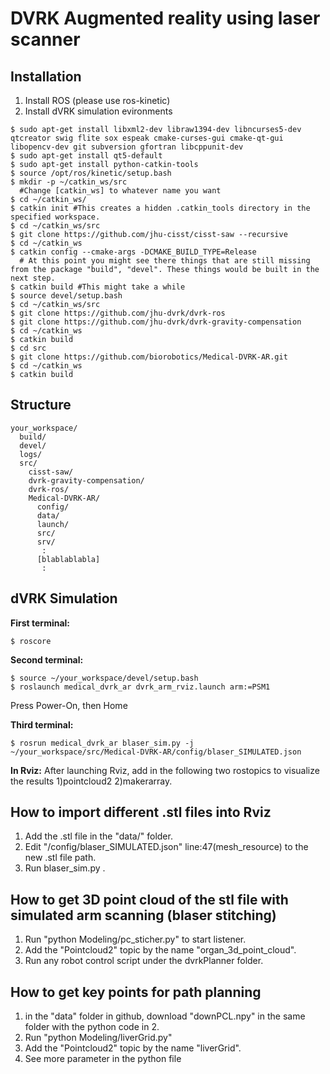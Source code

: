 # DVRK Augmented reality using laser scanner

## Installation

1. Install ROS (please use ros-kinetic)
2. Install dVRK simulation evironments 
```
$ sudo apt-get install libxml2-dev libraw1394-dev libncurses5-dev qtcreator swig flite sox espeak cmake-curses-gui cmake-qt-gui libopencv-dev git subversion gfortran libcppunit-dev
$ sudo apt-get install qt5-default
$ sudo apt-get install python-catkin-tools
$ source /opt/ros/kinetic/setup.bash
$ mkdir -p ~/catkin_ws/src  
  #Change [catkin_ws] to whatever name you want
$ cd ~/catkin_ws/
$ catkin init #This creates a hidden .catkin_tools directory in the specified workspace.
$ cd ~/catkin_ws/src
$ git clone https://github.com/jhu-cisst/cisst-saw --recursive
$ cd ~/catkin_ws
$ catkin config --cmake-args -DCMAKE_BUILD_TYPE=Release 
  # At this point you might see there things that are still missing from the package "build", "devel". These things would be built in the next step.
$ catkin build #This might take a while
$ source devel/setup.bash
$ cd ~/catkin_ws/src
$ git clone https://github.com/jhu-dvrk/dvrk-ros
$ git clone https://github.com/jhu-dvrk/dvrk-gravity-compensation
$ cd ~/catkin_ws
$ catkin build
$ cd src 
$ git clone https://github.com/biorobotics/Medical-DVRK-AR.git
$ cd ~/catkin_ws
$ catkin build
```
## Structure
```
your_workspace/
  build/
  devel/
  logs/
  src/
    cisst-saw/
    dvrk-gravity-compensation/
    dvrk-ros/
    Medical-DVRK-AR/
      config/
      data/
      launch/
      src/
      srv/
       :
      [blablablabla]
       :
```
## dVRK Simulation
**First terminal:**
```
$ roscore 
```
**Second terminal:**

```
$ source ~/your_workspace/devel/setup.bash
$ roslaunch medical_dvrk_ar dvrk_arm_rviz.launch arm:=PSM1
```
Press Power-On, then Home

**Third terminal:**
```
$ rosrun medical_dvrk_ar blaser_sim.py -j ~/your_workspace/src/Medical-DVRK-AR/config/blaser_SIMULATED.json
```

**In Rviz:**
After launching Rviz, add in the following two rostopics to visualize the results 1)pointcloud2 2)makerarray.

## How to import different .stl files into Rviz
1. Add the .stl file in the "data/" folder.
2. Edit "/config/blaser_SIMULATED.json" line:47(mesh_resource) to the new .stl file path.
3. Run blaser_sim.py .

## How to get 3D point cloud of the stl file with simulated arm scanning (blaser stitching)
1. Run "python Modeling/pc_sticher.py" to start listener.
2. Add the "Pointcloud2" topic by the name "organ_3d_point_cloud".
3. Run any robot control script under the dvrkPlanner folder.


## How to get key points for path planning
1. in the "data" folder in github, download "downPCL.npy" in the same folder with the python code in 2.
2. Run "python Modeling/liverGrid.py"
3. Add the "Pointcloud2" topic by the name "liverGrid".
4. See more parameter in the python file

